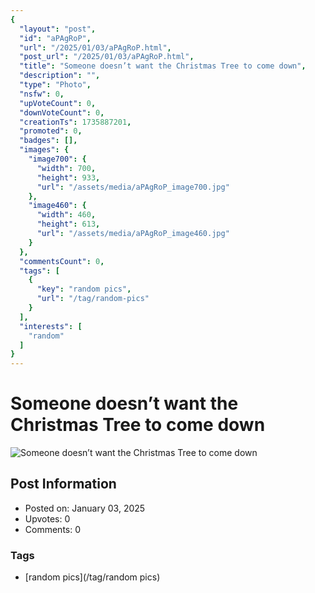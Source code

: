 ```yaml
---
{
  "layout": "post",
  "id": "aPAgRoP",
  "url": "/2025/01/03/aPAgRoP.html",
  "post_url": "/2025/01/03/aPAgRoP.html",
  "title": "Someone doesn’t want the Christmas Tree to come down",
  "description": "",
  "type": "Photo",
  "nsfw": 0,
  "upVoteCount": 0,
  "downVoteCount": 0,
  "creationTs": 1735887201,
  "promoted": 0,
  "badges": [],
  "images": {
    "image700": {
      "width": 700,
      "height": 933,
      "url": "/assets/media/aPAgRoP_image700.jpg"
    },
    "image460": {
      "width": 460,
      "height": 613,
      "url": "/assets/media/aPAgRoP_image460.jpg"
    }
  },
  "commentsCount": 0,
  "tags": [
    {
      "key": "random pics",
      "url": "/tag/random-pics"
    }
  ],
  "interests": [
    "random"
  ]
}
---
```


# Someone doesn’t want the Christmas Tree to come down

![Someone doesn’t want the Christmas Tree to come down](/assets/media/aPAgRoP_image700.jpg)

## Post Information

- Posted on: January 03, 2025
- Upvotes: 0
- Comments: 0

### Tags

- [random pics](/tag/random pics)
